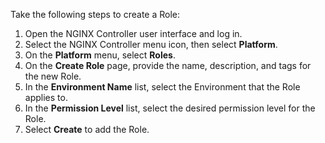 Take the following steps to create a Role:

1. Open the NGINX Controller user interface and log in.
2. Select the NGINX Controller menu icon, then select **Platform**.
3. On the **Platform** menu, select **Roles**.
4. On the **Create Role** page, provide the name, description, and tags for the new Role.
5. In the **Environment Name** list, select the Environment that the Role applies to.
6. In the **Permission Level** list, select the desired permission level for the Role.
7. Select **Create** to add the Role.

<!-- Do not remove. Keep this code at the bottom of the include -->
<!-- DOCS-762 -->